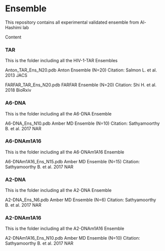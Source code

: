 # Ensemble

This repository contains all experimental validated ensemble from Al-Hashimi lab

Content
### TAR
This is the folder including all the HIV-1-TAR Ensembles

Anton_TAR_Ens_N20.pdb
Anton Ensemble (N=20)
Citation: Salmon L. et al. 2013 JACS

FARFAR_TAR_Ens_N20.pdb
FARFAR Ensemble (N=20)
Citation: Shi H. et al. 2018 BioRxiv

### A6-DNA
This is the folder including all the A6-DNA Ensemble

A6-DNA_Ens_N10.pdb
Amber MD Ensemble (N=10)
Citation: Sathyamoorthy B. et al. 2017 NAR

### A6-DNAm1A16
This is the folder including all the A6-DNAm1A16 Ensemble

A6-DNAm1A16_Ens_N15.pdb
Amber MD Ensemble (N=15)
Citation: Sathyamoorthy B. et al. 2017 NAR

### A2-DNA
This is the folder including all the A2-DNA Ensemble

A2-DNA_Ens_N6.pdb
Amber MD Ensemble (N=6)
Citation: Sathyamoorthy B. et al. 2017 NAR

### A2-DNAm1A16
This is the folder including all the A2-DNAm1A16 Ensemble

A2-DNAm1A16_Ens_N10.pdb
Amber MD Ensemble (N=10)
Citation: Sathyamoorthy B. et al. 2017 NAR



